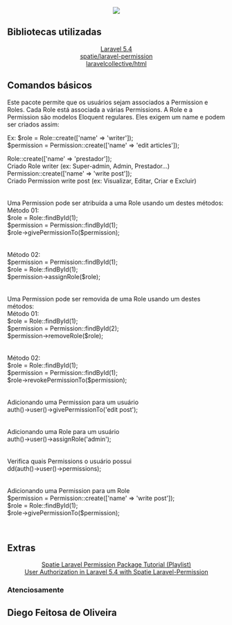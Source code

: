 <p align="center"><img src="https://laravel.com/assets/img/components/logo-laravel.svg"></p>

## Bibliotecas utilizadas

<p align="center">
	<a href="https://laravel.com/docs/5.4">Laravel 5.4</a><br>
	<a href="https://github.com/spatie/laravel-permission">spatie/laravel-permission</a><br>
	<a href="https://github.com/laravelcollective/html">laravelcollective/html</a><br>
<p>

## Comandos básicos

<p>Este pacote permite que os usuários sejam associados a Permission e Roles. Cada Role está associada a várias Permissions. A Role e a Permission são modelos Eloquent regulares. Eles exigem um name e podem ser criados assim:</p>
<p>Ex: $role = Role::create(['name' => 'writer']);<br>
	$permission = Permission::create(['name' => 'edit articles']);</p>

<p>
Role::create(['name' => 'prestador']);<br>
Criado Role writer (ex: Super-admin, Admin, Prestador...)<br>
Permission::create(['name' => 'write post']);<br>
Criado Permission write post (ex: Visualizar, Editar, Criar e Excluir)<br>
<br><br>
Uma Permission pode ser atribuída a uma Role usando um destes métodos:<br>
Método 01:<br>
$role = Role::findById(1);<br>
$permission = Permission::findById(1);<br>
$role->givePermissionTo($permission);<br>
<br><br>
Método 02:<br>
$permission = Permission::findById(1);<br>
$role = Role::findById(1);<br>
$permission->assignRole($role);<br>
<br><br>
Uma Permission pode ser removida de uma Role usando um destes métodos:<br>
Método 01:<br>
$role = Role::findById(1);<br>
$permission = Permission::findById(2);<br>
$permission->removeRole($role);<br>
<br><br>
Método 02:<br>
$role = Role::findById(1);<br>
$permission = Permission::findById(1);<br>
$role->revokePermissionTo($permission);<br>
<br><br>
Adicionando uma Permission para um usuário<br>
auth()->user()->givePermissionTo('edit post');<br>
<br><br>
Adicionando uma Role para um usuário<br>
auth()->user()->assignRole('admin');<br>
<br><br>
Verifica quais Permissions o usuário possui<br>
dd(auth()->user()->permissions);<br>
<br><br>
Adicionando uma Permission para um Role<br>
$permission = Permission::create(['name' => 'write post']);<br>
$role = Role::findById(1);<br>
$role->givePermissionTo($permission);</p><br>

## Extras
<p align="center">
	<a href="https://www.youtube.com/watch?v=zIgYJlu03bI&list=PLe30vg_FG4OQKaLJodH9E8htPvfj7jamt&index=1">Spatie Laravel Permission Package Tutorial (Playlist)</a><br>
	<a href="https://scotch.io/tutorials/user-authorization-in-laravel-54-with-spatie-laravel-permission">User Authorization in Laravel 5.4 with Spatie Laravel-Permission</a><br>
<p>

<h3>Atenciosamente</h3>
<h2>Diego Feitosa de Oliveira</h2>
